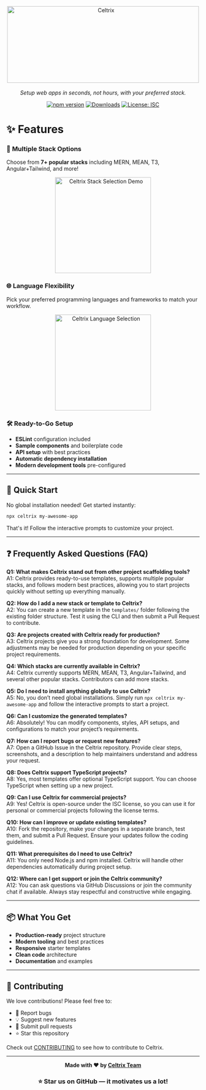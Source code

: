 <div style="text-align: center">
  <p align="center">
<img width="500" height="200" alt="Celtrix" src="https://github.com/user-attachments/assets/96981ed5-1788-4262-8d82-6de0afc90dfe" />
    <br><br>
    <i>Setup web apps in seconds, not hours, with your preferred stack.</i>
  </p>
</div>
<div align="center">

  [![npm version](https://img.shields.io/npm/v/celtrix.svg)](https://www.npmjs.com/package/celtrix)
  [![Downloads](https://img.shields.io/npm/dm/celtrix.svg)](https://www.npmjs.com/package/celtrix)
  [![License: ISC](https://img.shields.io/badge/License-ISC-blue.svg)](https://opensource.org/licenses/ISC)
  
</div>

# ✨ Features

### 🎯 **Multiple Stack Options**
Choose from **7+ popular stacks** including MERN, MEAN, T3, Angular+Tailwind, and more!

<div align="center">
  <img width="250" height="250" alt="Celtrix Stack Selection Demo" src="https://github.com/user-attachments/assets/7b6a30be-1e34-443e-a906-8c167230c238" />
</div>

### 🌐 **Language Flexibility**
Pick your preferred programming languages and frameworks to match your workflow.

<div align="center">
  <img width="250" height="250" alt="Celtrix Language Selection" src="https://github.com/user-attachments/assets/3f8c775a-b747-4eb1-a22d-c1f236276934" />
</div>

### 🛠️ **Ready-to-Go Setup**
-  **ESLint** configuration included
-  **Sample components** and boilerplate code
-  **API setup** with best practices
-  **Automatic dependency installation**
-  **Modern development tools** pre-configured

---

## 🚀 Quick Start

No global installation needed! Get started instantly:

```bash
npx celtrix my-awesome-app
```

That's it! Follow the interactive prompts to customize your project.

---

## ❓ Frequently Asked Questions (FAQ)

**Q1: What makes Celtrix stand out from other project scaffolding tools?**  
A1: Celtrix provides ready-to-use templates, supports multiple popular stacks, and follows modern best practices, allowing you to start projects quickly without setting up everything manually.  

**Q2: How do I add a new stack or template to Celtrix?**  
A2: You can create a new template in the `templates/` folder following the existing folder structure. Test it using the CLI and then submit a Pull Request to contribute.  

**Q3: Are projects created with Celtrix ready for production?**  
A3: Celtrix projects give you a strong foundation for development. Some adjustments may be needed for production depending on your specific project requirements.  

**Q4: Which stacks are currently available in Celtrix?**  
A4: Celtrix currently supports MERN, MEAN, T3, Angular+Tailwind, and several other popular stacks. Contributors can add more stacks.  

**Q5: Do I need to install anything globally to use Celtrix?**  
A5: No, you don’t need global installations. Simply run `npx celtrix my-awesome-app` and follow the interactive prompts to start a project.  

**Q6: Can I customize the generated templates?**  
A6: Absolutely! You can modify components, styles, API setups, and configurations to match your project’s requirements.  

**Q7: How can I report bugs or request new features?**  
A7: Open a GitHub Issue in the Celtrix repository. Provide clear steps, screenshots, and a description to help maintainers understand and address your request.  

**Q8: Does Celtrix support TypeScript projects?**  
A8: Yes, most templates offer optional TypeScript support. You can choose TypeScript when setting up a new project.  

**Q9: Can I use Celtrix for commercial projects?**  
A9: Yes! Celtrix is open-source under the ISC license, so you can use it for personal or commercial projects following the license terms.  

**Q10: How can I improve or update existing templates?**  
A10: Fork the repository, make your changes in a separate branch, test them, and submit a Pull Request. Ensure your updates follow the coding guidelines.  

**Q11: What prerequisites do I need to use Celtrix?**  
A11: You only need Node.js and npm installed. Celtrix will handle other dependencies automatically during project setup.  

**Q12: Where can I get support or join the Celtrix community?**  
A12: You can ask questions via GitHub Discussions or join the community chat if available. Always stay respectful and constructive while engaging.


---

## 📦 What You Get

- **Production-ready** project structure
- **Modern tooling** and best practices
- **Responsive** starter templates
- **Clean code** architecture
- **Documentation** and examples

---

## 🤝 Contributing

We love contributions! Please feel free to:

- 🐛 Report bugs
- 💡 Suggest new features
- 🔧 Submit pull requests
- ⭐ Star this repository

Check out [CONTRIBUTING](https://github.com/celtrix-os/Celtrix/blob/main/CONTRIBUTING.md) to see how to contribute to Celtrix.

---

<div align="center">

<p><strong>Made with ❤️ by <a href="https://github.com/celtrix-os">Celtrix Team</a></strong></p>

<h3>⭐ Star us on GitHub — it motivates us a lot!</h3>

</div>


